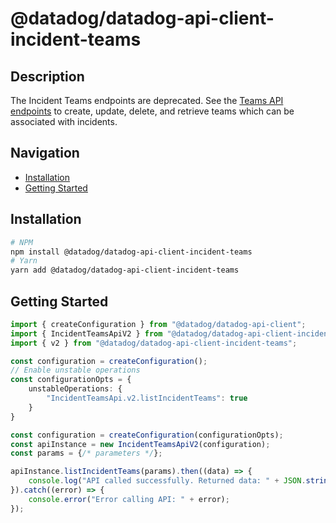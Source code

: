 # @datadog/datadog-api-client-incident-teams

## Description

The Incident Teams endpoints are deprecated. See the [Teams API endpoints](https://docs.datadoghq.com/api/latest/teams/) to create, update, delete, and retrieve teams which can be associated with incidents.

## Navigation

- [Installation](#installation)
- [Getting Started](#getting-started)

## Installation

```sh
# NPM
npm install @datadog/datadog-api-client-incident-teams
# Yarn
yarn add @datadog/datadog-api-client-incident-teams
```

## Getting Started
```ts
import { createConfiguration } from "@datadog/datadog-api-client";
import { IncidentTeamsApiV2 } from "@datadog/datadog-api-client-incident-teams";
import { v2 } from "@datadog/datadog-api-client-incident-teams";

const configuration = createConfiguration();
// Enable unstable operations
const configurationOpts = {
    unstableOperations: {
        "IncidentTeamsApi.v2.listIncidentTeams": true
    }
}

const configuration = createConfiguration(configurationOpts);
const apiInstance = new IncidentTeamsApiV2(configuration);
const params = {/* parameters */};

apiInstance.listIncidentTeams(params).then((data) => {
    console.log("API called successfully. Returned data: " + JSON.stringify(data));
}).catch((error) => {
    console.error("Error calling API: " + error);
});
```
